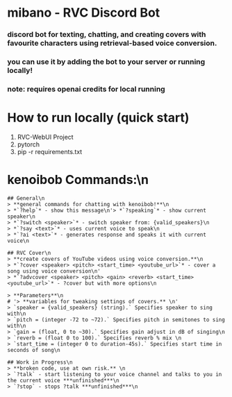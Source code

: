 # mibano - RVC Discord Bot
### discord bot for texting, chatting, and creating covers with favourite characters using retrieval-based voice conversion.
### you can use it by adding the bot to your server or running locally!
### note: requires openai credits for local running
# How to run locally (quick start)
1. RVC-WebUI Project
2. pytorch
3. pip -r requirements.txt
# kenoibob Commands:\n
    ## General\n
    > **general commands for chatting with kenoibob!**\n
    > *`?help`* - show this message\n'> *`?speaking`* - show current speaker\n
    > *`?switch <speaker>`* - switch speaker from: {valid_speakers}\n
    > *`?say <text>`* - uses current voice to speak\n
    > *`?ai <text>`* - generates response and speaks it with current voice\n
    
    ## RVC Cover\n
    > **create covers of YouTube videos using voice conversion.**\n
    > *`?cover <speaker> <pitch> <start_time> <youtube_url>`* - cover a song using voice conversion\n'
    > *`?advcover <speaker> <pitch> <gain> <reverb> <start_time> <youtube_url>`* - ?cover but with more options\n
    
    > **Parameters**\n
    # '> **variables for tweaking settings of covers.** \n'
    > `speaker = {valid_speakers} (string).` Specifies speaker to sing with\n
    > `pitch = (integer -72 to ~72).` Specifies pitch in semitones to sing with\n
    > `gain = (float, 0 to ~30).` Specifies gain adjust in dB of singing\n
    > `reverb = (float 0 to 100).` Specifies reverb % mix \n
    > `start_time = (integer 0 to duration-45s).` Specifies start time in seconds of song\n

    ## Work in Progress\n
    > **broken code, use at own risk.** \n
    > `?talk` - start listening to your voice channel and talks to you in the current voice ***unfinished***\n
    > `?stop` - stops ?talk ***unfinished***\n
